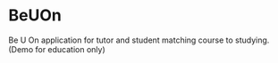 # BeUOn
Be U On application for tutor and student matching course to studying. (Demo for education only)
